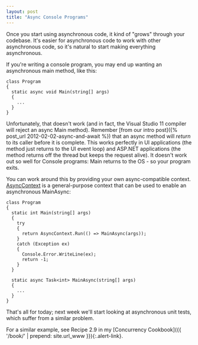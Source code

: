 ```yaml
---
layout: post
title: "Async Console Programs"
---
```

Once you start using asynchronous code, it kind of "grows" through your codebase. It's easier for asynchronous code to work with other asynchronous code, so it's natural to start making everything asynchronous.

If you're writing a console program, you may end up wanting an asynchronous main method, like this:

    class Program
    {
      static async void Main(string[] args)
      {
        ...
      }
    }

Unfortunately, that doesn't work (and in fact, the Visual Studio 11 compiler will reject an async Main method). Remember [from our intro post]({% post_url 2012-02-02-async-and-await %}) that an async method will _return_ to its caller before it is complete. This works perfectly in UI applications (the method just returns to the UI event loop) and ASP.NET applications (the method returns off the thread but keeps the request alive). It doesn't work out so well for Console programs: Main returns to the OS - so your program exits.

You can work around this by providing your own async-compatible context. [AsyncContext](https://github.com/StephenCleary/AsyncEx) is a general-purpose context that can be used to enable an asynchronous MainAsync:

    class Program
    {
      static int Main(string[] args)
      {
        try
        {
          return AsyncContext.Run(() => MainAsync(args));
        }
        catch (Exception ex)
        {
          Console.Error.WriteLine(ex);
          return -1;
        }
      }
    
      static async Task<int> MainAsync(string[] args)
      {
        ...
      }
    }

That's all for today; next week we'll start looking at asynchronous unit tests, which suffer from a similar problem.

<div class="alert alert-info" markdown="1">
<i class="fa fa-hand-o-right fa-2x pull-left"></i>

For a similar example, see Recipe 2.9 in my [Concurrency Cookbook]({{ '/book/' | prepend: site.url_www }}){:.alert-link}.
</div>


